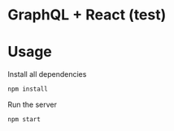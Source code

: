 # GraphQL + React (test)

# Usage

Install all dependencies
```sh
npm install
```

Run the server
```sh
npm start
```
